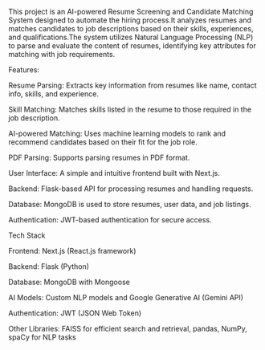 This project is an AI-powered Resume Screening and Candidate Matching System designed to automate the hiring process.It analyzes resumes and matches candidates to job descriptions based on their skills, experiences, and qualifications.The system utilizes Natural Language Processing (NLP) to parse and evaluate the content of resumes, identifying key attributes for matching with job requirements.


Features:

Resume Parsing: Extracts key information from resumes like name, contact info, skills, and experience.

Skill Matching: Matches skills listed in the resume to those required in the job description.

AI-powered Matching: Uses machine learning models to rank and recommend candidates based on their fit for the job role.

PDF Parsing: Supports parsing resumes in PDF format.

User Interface: A simple and intuitive frontend built with Next.js.

Backend: Flask-based API for processing resumes and handling requests.

Database: MongoDB is used to store resumes, user data, and job listings.

Authentication: JWT-based authentication for secure access.

Tech Stack

Frontend: Next.js (React.js framework)

Backend: Flask (Python)

Database: MongoDB with Mongoose

AI Models: Custom NLP models and Google Generative AI (Gemini API)

Authentication: JWT (JSON Web Token)

Other Libraries: FAISS for efficient search and retrieval, pandas, NumPy, spaCy for NLP tasks
